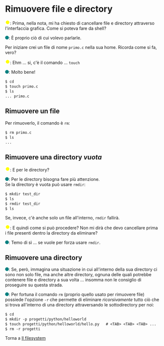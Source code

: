 # Rimuovere file e directory

![](../../images/people/tazza.png): Prima, nella nota, mi ha chiesto di cancellare
file e directory attraverso l'interfaccia grafica. Come si poteva fare da shell?

![](../../images/people/tess.png): &Egrave; proprio ciò di cui volevo parlarle.

Per iniziare crei un file di nome `primo.c` nella sua home. Ricorda come si fa, vero?

![](../../images/people/tazza.png): Ehm ... si, c'è il comando ... `touch`

![](../../images/people/tess.png): Molto bene!

```
$ cd
$ touch primo.c
$ ls
... primo.c
```

## Rimuovere un file

Per rimuoverlo, il comando è `rm`:

```
$ rm primo.c
$ ls
...
```

## Rimuovere una directory *vuota*

![](../../images/people/tazza.png): E per le directory?

![](../../images/people/tess.png): Per le directory bisogna fare più attenzione.<br>
Se la directory è vuota può usare `rmdir`:

```
$ mkdir test_dir
$ ls
$ rmdir test_dir
$ ls
```

Se, invece, c'è anche solo un file all'interno, `rmdir` fallirà.

![](../../images/people/tazza.png): E quindi come si può procedere? Non mi dirà che
devo cancellare prima i file presenti dentro la directory da eliminare?

![](../../images/people/tess.png): Temo di sì ... se vuole per forza usare `rmdir`.

## Rimuovere una directory

![](../../images/people/tess.png): Se, però, immagina una situazione in cui all'interno
della sua directory ci sono non solo file, ma anche altre directory,
ognuna delle quali potrebbe contenere file e directory a sua volta ...
insomma non le consiglio di proseguire su questa strada.

![](../../images/people/tess.png): Per fortuna il comando `rm` (proprio quello usato per
rimuovere file) possiede l'opzione `-r` che permette di eliminare *ricorsivamente*
tutto ciò che si trova all'interno di una directory attraversando le sottodirectory
per noi:

```
$ cd
$ mkdir -p progetti/python/helloworld
$ touch progetti/python/helloworld/hello.py   # <TAB> <TAB> <TAB> ...
$ rm -r progetti
```

Torna a [Il filesystem](../summary.md)
